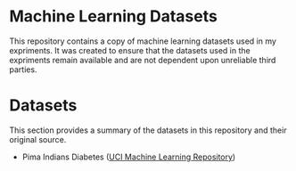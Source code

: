 # Machine Learning Datasets
This repository contains a copy of machine learning datasets used in my expriments. It was created to ensure that the datasets used in the expriments remain available and are not dependent upon unreliable third parties.

# Datasets
This section provides a summary of the datasets in this repository and their original source.

- Pima Indians Diabetes ([UCI Machine Learning Repository](http://archive.ics.uci.edu/ml/datasets/Pima+Indians+Diabetes))
